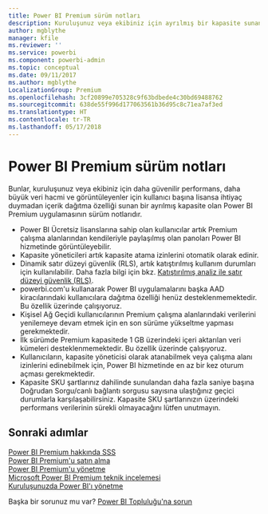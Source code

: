 ```yaml
---
title: Power BI Premium sürüm notları
description: Kuruluşunuz veya ekibiniz için ayrılmış bir kapasite sunan Power BI Premium uygulamasının sürüm notlarını okuyun.
author: mgblythe
manager: kfile
ms.reviewer: ''
ms.service: powerbi
ms.component: powerbi-admin
ms.topic: conceptual
ms.date: 09/11/2017
ms.author: mgblythe
LocalizationGroup: Premium
ms.openlocfilehash: 3cf20899e705328c9f63bdbede4c30bd69488762
ms.sourcegitcommit: 638de55f996d177063561b36d95c8c71ea7af3ed
ms.translationtype: HT
ms.contentlocale: tr-TR
ms.lasthandoff: 05/17/2018
---
```

# <a name="power-bi-premium-release-notes"></a>Power BI Premium sürüm notları
Bunlar, kuruluşunuz veya ekibiniz için daha güvenilir performans, daha büyük veri hacmi ve görüntüleyenler için kullanıcı başına lisansa ihtiyaç duymadan içerik dağıtma özelliği sunan bir ayrılmış kapasite olan Power BI Premium uygulamasının sürüm notlarıdır.

* Power BI Ücretsiz lisanslarına sahip olan kullanıcılar artık Premium çalışma alanlarından kendileriyle paylaşılmış olan panoları Power BI hizmetinde görüntüleyebilir.
* Kapasite yöneticileri artık kapasite atama izinlerini otomatik olarak edinir.
* Dinamik satır düzeyi güvenlik (RLS), artık katıştırılmış kullanım durumları için kullanılabilir. Daha fazla bilgi için bkz. [Katıştırılmış analiz ile satır düzeyi güvenlik (RLS)](developer/embedded-row-level-security.md).
* powerbi.com'u kullanarak Power BI uygulamalarını başka AAD kiracılarındaki kullanıcılara dağıtma özelliği henüz desteklenmemektedir. Bu özellik üzerinde çalışıyoruz.
* Kişisel Ağ Geçidi kullanıcılarının Premium çalışma alanlarındaki verilerini yenilemeye devam etmek için en son sürüme yükseltme yapması gerekmektedir.
* İlk sürümde Premium kapasitede 1 GB üzerindeki içeri aktarılan veri kümeleri desteklenmemektedir. Bu özellik üzerinde çalışıyoruz.
* Kullanıcıların, kapasite yöneticisi olarak atanabilmek veya çalışma alanı izinlerini edinebilmek için, Power BI hizmetinde en az bir kez oturum açması gerekmektedir.
* Kapasite SKU şartlarınız dahilinde sunulandan daha fazla saniye başına Doğrudan Sorgu/canlı bağlantı sorgusu sayısına ulaştığınız geçici durumlarla karşılaşabilirsiniz. Kapasite SKU şartlarınızın üzerindeki performans verilerinin sürekli olmayacağını lütfen unutmayın.

## <a name="next-steps"></a>Sonraki adımlar
[Power BI Premium hakkında SSS](service-premium-faq.md)  
[Power BI Premium'u satın alma](service-admin-premium-purchase.md)  
[Power BI Premium'u yönetme](service-admin-premium-manage.md)  
[Microsoft Power BI Premium teknik incelemesi](https://aka.ms/pbipremiumwhitepaper)  
[Kuruluşunuzda Power BI'ı yönetme](service-admin-administering-power-bi-in-your-organization.md)  

Başka bir sorunuz mu var? [Power BI Topluluğu'na sorun](https://community.powerbi.com/)

